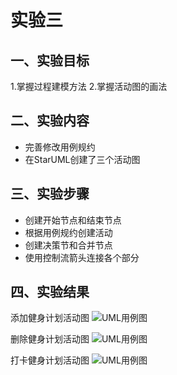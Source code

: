 # 实验三


## 一、实验目标
1.掌握过程建模方法
2.掌握活动图的画法

## 二、实验内容
- 完善修改用例规约
- 在StarUML创建了三个活动图 

## 三、实验步骤
- 创建开始节点和结束节点
- 根据用例规约创建活动
- 创建决策节和合并节点
- 使用控制流箭头连接各个部分

## 四、实验结果

添加健身计划活动图
![UML用例图](https://raw.githubusercontent.com/harrypote/uml-modeling-2020/master/students/1709081602219/添加健身计划活动图.jpg)

删除健身计划活动图
![UML用例图](https://raw.githubusercontent.com/harrypote/uml-modeling-2020/master/students/1709081602219/删除健身计划活动图.jpg)

打卡健身计划活动图
![UML用例图](https://raw.githubusercontent.com/harrypote/uml-modeling-2020/master/students/1709081602219/打卡健身计划活动图.jpg)



